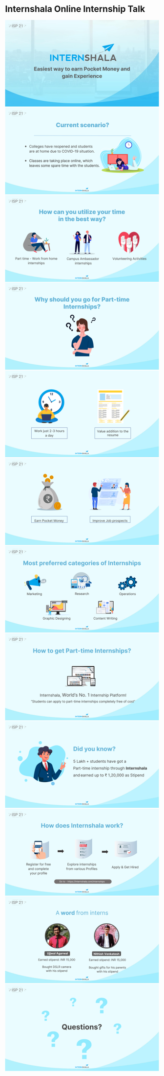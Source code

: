 # Internshala Online Internship Talk

<img src="https://github.com/kishanrajput23/Presentations/blob/main/Internshala%20Online%20Internship%20Talk/Screenshot%20(134).png" alt="">

<img src="https://github.com/kishanrajput23/Presentations/blob/main/Internshala%20Online%20Internship%20Talk/Screenshot%20(135).png" alt="">

<img src="https://github.com/kishanrajput23/Presentations/blob/main/Internshala%20Online%20Internship%20Talk/Screenshot%20(136).png" alt="">

<img src="https://github.com/kishanrajput23/Presentations/blob/main/Internshala%20Online%20Internship%20Talk/Screenshot%20(137).png" alt="">

<img src="https://github.com/kishanrajput23/Presentations/blob/main/Internshala%20Online%20Internship%20Talk/Screenshot%20(138).png" alt="">

<img src="https://github.com/kishanrajput23/Presentations/blob/main/Internshala%20Online%20Internship%20Talk/Screenshot%20(139).png" alt="">

<img src="https://github.com/kishanrajput23/Presentations/blob/main/Internshala%20Online%20Internship%20Talk/Screenshot%20(140).png" alt="">

<img src="https://github.com/kishanrajput23/Presentations/blob/main/Internshala%20Online%20Internship%20Talk/Screenshot%20(141).png" alt="">

<img src="https://github.com/kishanrajput23/Presentations/blob/main/Internshala%20Online%20Internship%20Talk/Screenshot%20(142).png" alt="">

<img src="https://github.com/kishanrajput23/Presentations/blob/main/Internshala%20Online%20Internship%20Talk/Screenshot%20(143).png" alt="">

<img src="https://github.com/kishanrajput23/Presentations/blob/main/Internshala%20Online%20Internship%20Talk/Screenshot%20(144).png" alt="">

<img src="https://github.com/kishanrajput23/Presentations/blob/main/Internshala%20Online%20Internship%20Talk/Screenshot%20(145).png" alt="">
